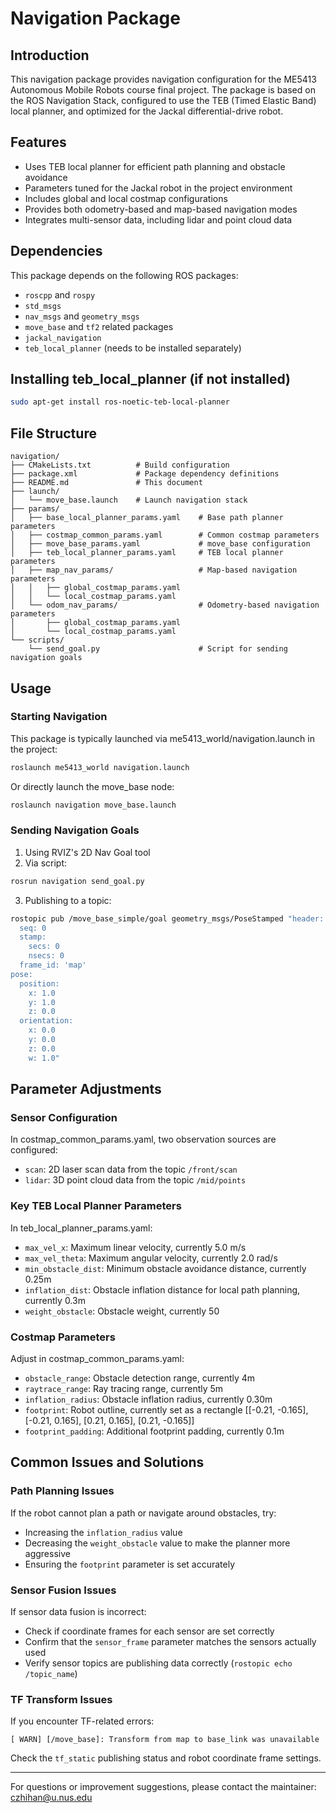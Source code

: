 # Navigation Package
## Introduction
This navigation package provides navigation configuration for the ME5413 Autonomous Mobile Robots course final project. The package is based on the ROS Navigation Stack, configured to use the TEB (Timed Elastic Band) local planner, and optimized for the Jackal differential-drive robot.

## Features
- Uses TEB local planner for efficient path planning and obstacle avoidance
- Parameters tuned for the Jackal robot in the project environment
- Includes global and local costmap configurations
- Provides both odometry-based and map-based navigation modes
- Integrates multi-sensor data, including lidar and point cloud data

## Dependencies
This package depends on the following ROS packages:
- `roscpp` and `rospy`
- `std_msgs`
- `nav_msgs` and `geometry_msgs`
- `move_base` and `tf2` related packages
- `jackal_navigation`
- `teb_local_planner` (needs to be installed separately)

## Installing teb_local_planner (if not installed)
```bash
sudo apt-get install ros-noetic-teb-local-planner
```

## File Structure
```
navigation/
├── CMakeLists.txt          # Build configuration
├── package.xml             # Package dependency definitions
├── README.md               # This document
├── launch/
│   └── move_base.launch    # Launch navigation stack
├── params/
│   ├── base_local_planner_params.yaml    # Base path planner parameters
│   ├── costmap_common_params.yaml        # Common costmap parameters
│   ├── move_base_params.yaml             # move_base configuration
│   ├── teb_local_planner_params.yaml     # TEB local planner parameters
│   ├── map_nav_params/                   # Map-based navigation parameters
│   │   ├── global_costmap_params.yaml
│   │   └── local_costmap_params.yaml
│   └── odom_nav_params/                  # Odometry-based navigation parameters
│       ├── global_costmap_params.yaml
│       └── local_costmap_params.yaml
└── scripts/
    └── send_goal.py                      # Script for sending navigation goals
```

## Usage

### Starting Navigation
This package is typically launched via me5413_world/navigation.launch in the project:

```bash
roslaunch me5413_world navigation.launch
```

Or directly launch the move_base node:

```bash
roslaunch navigation move_base.launch
```

### Sending Navigation Goals

1. Using RVIZ's 2D Nav Goal tool
2. Via script:
```bash
rosrun navigation send_goal.py
```
3. Publishing to a topic:
```bash
rostopic pub /move_base_simple/goal geometry_msgs/PoseStamped "header:
  seq: 0
  stamp:
    secs: 0
    nsecs: 0
  frame_id: 'map'
pose:
  position:
    x: 1.0
    y: 1.0
    z: 0.0
  orientation:
    x: 0.0
    y: 0.0
    z: 0.0
    w: 1.0"
```

## Parameter Adjustments

### Sensor Configuration
In costmap_common_params.yaml, two observation sources are configured:
- `scan`: 2D laser scan data from the topic `/front/scan`
- `lidar`: 3D point cloud data from the topic `/mid/points`

### Key TEB Local Planner Parameters
In teb_local_planner_params.yaml:
- `max_vel_x`: Maximum linear velocity, currently 5.0 m/s
- `max_vel_theta`: Maximum angular velocity, currently 2.0 rad/s
- `min_obstacle_dist`: Minimum obstacle avoidance distance, currently 0.25m
- `inflation_dist`: Obstacle inflation distance for local path planning, currently 0.3m
- `weight_obstacle`: Obstacle weight, currently 50

### Costmap Parameters
Adjust in costmap_common_params.yaml:
- `obstacle_range`: Obstacle detection range, currently 4m
- `raytrace_range`: Ray tracing range, currently 5m
- `inflation_radius`: Obstacle inflation radius, currently 0.30m
- `footprint`: Robot outline, currently set as a rectangle [[-0.21, -0.165], [-0.21, 0.165], [0.21, 0.165], [0.21, -0.165]]
- `footprint_padding`: Additional footprint padding, currently 0.1m

## Common Issues and Solutions

### Path Planning Issues
If the robot cannot plan a path or navigate around obstacles, try:
- Increasing the `inflation_radius` value
- Decreasing the `weight_obstacle` value to make the planner more aggressive
- Ensuring the `footprint` parameter is set accurately

### Sensor Fusion Issues
If sensor data fusion is incorrect:
- Check if coordinate frames for each sensor are set correctly
- Confirm that the `sensor_frame` parameter matches the sensors actually used
- Verify sensor topics are publishing data correctly (`rostopic echo /topic_name`)

### TF Transform Issues
If you encounter TF-related errors:
```
[ WARN] [/move_base]: Transform from map to base_link was unavailable
```
Check the `tf_static` publishing status and robot coordinate frame settings.

---

For questions or improvement suggestions, please contact the maintainer: czhihan@u.nus.edu